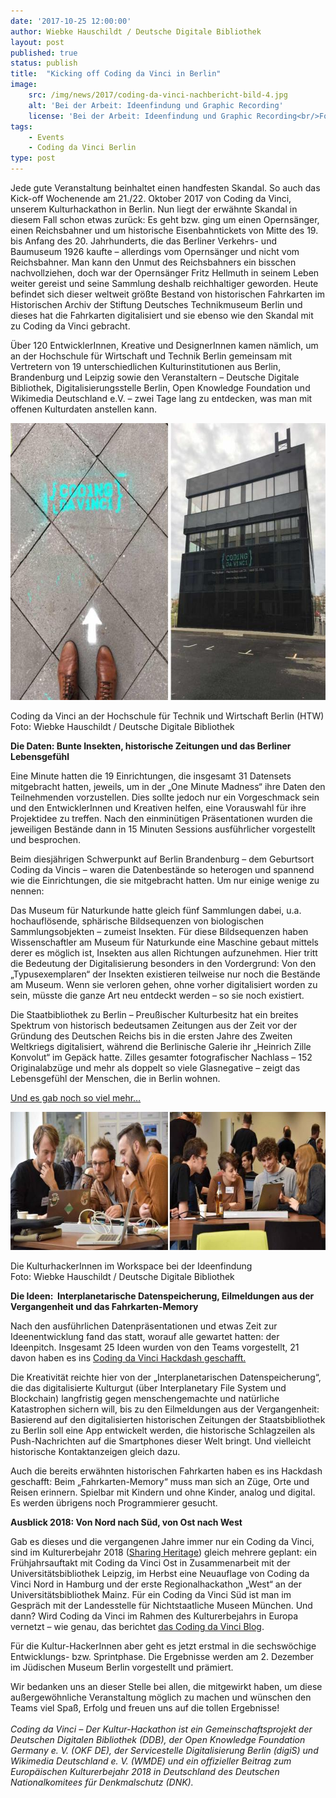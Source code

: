 ```yaml
---
date: '2017-10-25 12:00:00'
author: Wiebke Hauschildt / Deutsche Digitale Bibliothek
layout: post
published: true
status: publish
title:  "Kicking off Coding da Vinci in Berlin"
image:
    src: /img/news/2017/coding-da-vinci-nachbericht-bild-4.jpg
    alt: 'Bei der Arbeit: Ideenfindung und Graphic Recording'
    license: 'Bei der Arbeit: Ideenfindung und Graphic Recording<br/>Foto: Wiebke Hauschildt / Deutsche Digitale Bibliothek'
tags:
    - Events
    - Coding da Vinci Berlin
type: post
---
```


<p>Jede gute Veranstaltung beinhaltet einen handfesten Skandal. So auch das Kick-off Wochenende am 21./22. Oktober 2017 von Coding da Vinci, unserem Kulturhackathon in Berlin. Nun liegt der erwähnte Skandal in diesem Fall schon etwas zurück: Es geht bzw. ging um einen Opernsänger, einen Reichsbahner und um historische Eisenbahntickets von Mitte des 19. bis Anfang des 20. Jahrhunderts, die das Berliner Verkehrs- und Baumuseum 1926 kaufte – allerdings vom Opernsänger und nicht vom Reichsbahner. Man kann den Unmut des Reichsbahners ein bisschen nachvollziehen, doch war der Opernsänger Fritz Hellmuth in seinem Leben weiter gereist und seine Sammlung deshalb reichhaltiger geworden. Heute befindet sich dieser weltweit größte Bestand von historischen Fahrkarten im Historischen Archiv der Stiftung Deutsches Technikmuseum Berlin und dieses hat die Fahrkarten digitalisiert und sie ebenso wie den Skandal mit zu Coding da Vinci gebracht.</p> 
<p>Über 120 EntwicklerInnen, Kreative und DesignerInnen kamen nämlich, um an der Hochschule für Wirtschaft und Technik Berlin gemeinsam mit Vertretern von 19 unterschiedlichen Kulturinstitutionen aus Berlin, Brandenburg und Leipzig sowie den Veranstaltern – Deutsche Digitale Bibliothek, Digitalisierungsstelle Berlin, Open Knowledge Foundation und Wikimedia Deutschland e.V. – zwei Tage lang zu entdecken, was man mit offenen Kulturdaten anstellen kann.<br> </p>
<p></p> 
<img class="img-responsive center-block image-content" src="/img/news/2017/coding-da-vinci-nachbericht-bild-1_0.jpg" alt="Coding da Vinci an der Hochschule für Technik und Wirtschaft Berlin (HTW)" width="664" height="443">
<p class="image-caption">Coding da Vinci an der Hochschule für Technik und Wirtschaft Berlin (HTW) <br/> Foto: Wiebke Hauschildt / Deutsche Digitale Bibliothek</P>
<strong>Die Daten: Bunte Insekten, historische Zeitungen und das Berliner Lebensgefühl</strong>
<p>Eine Minute hatten die 19 Einrichtungen, die insgesamt 31 Datensets mitgebracht hatten, jeweils, um in der „One Minute Madness“ ihre Daten den Teilnehmenden vorzustellen. Dies sollte jedoch nur ein Vorgeschmack sein und den EntwicklerInnen und Kreativen helfen, eine Vorauswahl für ihre Projektidee zu treffen. Nach den einminütigen Präsentationen wurden die jeweiligen Bestände dann in 15 Minuten Sessions ausführlicher vorgestellt und besprochen.</p> 
<p>Beim diesjährigen Schwerpunkt auf Berlin Brandenburg – dem Geburtsort Coding da Vincis – waren die Datenbestände so heterogen und spannend wie die Einrichtungen, die sie mitgebracht hatten. Um nur einige wenige zu nennen:</p> 
<p>Das Museum für Naturkunde hatte gleich fünf Sammlungen dabei, u.a. hochauflösende, sphärische Bildsequenzen von biologischen Sammlungsobjekten – zumeist Insekten. Für diese Bildsequenzen haben Wissenschaftler am Museum für Naturkunde eine Maschine gebaut mittels derer es möglich ist, Insekten aus allen Richtungen aufzunehmen. Hier tritt die Bedeutung der Digitalisierung besonders in den Vordergrund: Von den „Typusexemplaren“ der Insekten existieren teilweise nur noch die Bestände am Museum. Wenn sie verloren gehen, ohne vorher digitalisiert worden zu sein, müsste die ganze Art neu entdeckt werden – so sie noch existiert.</p> 
<p>Die Staatbibliothek zu Berlin – Preußischer Kulturbesitz hat ein breites Spektrum von historisch bedeutsamen Zeitungen aus der Zeit vor der Gründung des Deutschen Reichs bis in die ersten Jahre des Zweiten Weltkriegs digitalisiert, während die Berlinische Galerie ihr „Heinrich Zille Konvolut“ im Gepäck hatte. Zilles gesamter fotografischer Nachlass – 152 Originalabzüge und mehr als doppelt so viele Glasnegative – zeigt das Lebensgefühl der Menschen, die in Berlin wohnen.</p> 
<p><a href="https://codingdavinci.de/daten/">Und es gab noch so viel mehr…</a></p> 
<p></p> 
<img class="img-responsive center-block image-content" src="/img/news/2017/coding-da-vinci-nachbericht-bild-3.jpg" alt="Die KulturhackerInnen im Workspace bei der Ideenfindung; Foto: Wiebke Hauschildt/Deutsche Digitale Bibliothek" width="664" height="221">
<p class="image-caption"> Die KulturhackerInnen im Workspace bei der Ideenfindung <br/> Foto: Wiebke Hauschildt / Deutsche Digitale Bibliothek</p>
<strong>Die Ideen: &nbsp;Interplanetarische Datenspeicherung, Eilmeldungen aus der Vergangenheit und das Fahrkarten-Memory</strong> 
<p>Nach den ausführlichen Datenpräsentationen und etwas Zeit zur Ideenentwicklung fand das statt, worauf alle gewartet hatten: der Ideenpitch. Insgesamt 25 Ideen wurden von den Teams vorgestellt, 21 davon haben es ins <a href="https://hackdash.org/dashboards/cdvb17">Coding da Vinci Hackdash geschafft.</a></p> 
<p>Die Kreativität reichte hier von der „Interplanetarischen Datenspeicherung“, die das digitalisierte Kulturgut (über Interplanetary File System und Blockchain) langfristig gegen menschengemachte und natürliche Katastrophen sichern will, bis zu den Eilmeldungen aus der Vergangenheit: Basierend auf den digitalisierten historischen Zeitungen der Staatsbibliothek zu Berlin soll eine App entwickelt werden, die historische Schlagzeilen als Push-Nachrichten auf die Smartphones dieser Welt bringt. Und vielleicht historische Kontaktanzeigen gleich dazu.</p> 
<p>Auch die bereits erwähnten historischen Fahrkarten haben es ins Hackdash geschafft: Beim „Fahrkarten-Memory“ muss man sich an Züge, Orte und Reisen erinnern. Spielbar mit Kindern und ohne Kinder, analog und digital. Es werden übrigens noch Programmierer gesucht.</p> 
<p></p> 
<strong>Ausblick 2018: Von Nord nach Süd, von Ost nach West</strong> 
<p>Gab es dieses und die vergangenen Jahre immer nur ein Coding da Vinci, sind im Kulturerbejahr 2018 (<a href="https://sharingheritage.de/">Sharing Heritage</a>) gleich mehrere geplant: ein Frühjahrsauftakt mit Coding da Vinci Ost in Zusammenarbeit mit der Universitätsbibliothek Leipzig, im Herbst eine Neuauflage von Coding da Vinci Nord in Hamburg und der erste Regionalhackathon „West“ an der Universitätsbibliothek Mainz. Für ein Coding da Vinci Süd ist man im Gespräch mit der Landesstelle für Nichtstaatliche Museen München. Und dann? Wird Coding da Vinci im Rahmen des Kulturerbejahrs in Europa vernetzt – wie genau, das berichtet <a href="https://codingdavinci.de/news/">das Coding da Vinci Blog</a>.</p> 
<p>Für die Kultur-HackerInnen aber geht es jetzt erstmal in die sechswöchige Entwicklungs- bzw. Sprintphase. Die Ergebnisse werden am 2. Dezember im Jüdischen Museum Berlin vorgestellt und prämiert.</p> 
<p>Wir bedanken uns an dieser Stelle bei allen, die mitgewirkt haben, um diese außergewöhnliche Veranstaltung möglich zu machen und wünschen den Teams viel Spaß, Erfolg und freuen uns auf die tollen Ergebnisse!<br> &nbsp;<br> <em>Coding da Vinci – Der Kultur-Hackathon ist ein Gemeinschaftsprojekt der Deutschen Digitalen Bibliothek (DDB), der Open Knowledge Foundation Germany e. V. (OKF DE), der Servicestelle Digitalisierung Berlin (digiS) und Wikimedia Deutschland e. V. (WMDE) und ein offizieller Beitrag zum Europäischen Kulturerbejahr 2018 in Deutschland des Deutschen Nationalkomitees für Denkmalschutz (DNK).</em></p>
<em> </em>
